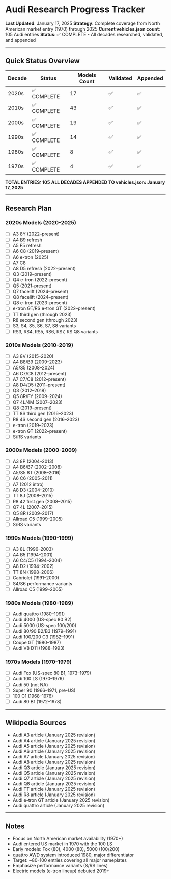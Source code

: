 # Audi Research Progress Tracker
**Last Updated**: January 17, 2025
**Strategy**: Complete coverage from North American market entry (1970) through 2025
**Current vehicles.json count**: 105 Audi entries
**Status**: ✅ COMPLETE - All decades researched, validated, and appended

---

## Quick Status Overview

| Decade | Status | Models Count | Validated | Appended |
|--------|--------|--------------|-----------|----------|
| 2020s  | ✅ COMPLETE | 17 | ✅ | ✅ |
| 2010s  | ✅ COMPLETE | 43 | ✅ | ✅ |
| 2000s  | ✅ COMPLETE | 19 | ✅ | ✅ |
| 1990s  | ✅ COMPLETE | 14 | ✅ | ✅ |
| 1980s  | ✅ COMPLETE | 8 | ✅ | ✅ |
| 1970s  | ✅ COMPLETE | 4 | ✅ | ✅ |

**TOTAL ENTRIES: 105**
**ALL DECADES APPENDED TO vehicles.json: January 17, 2025**

---

## Research Plan

### 2020s Models (2020-2025)
- [ ] A3 8Y (2022–present)
- [ ] A4 B9 refresh
- [ ] A5 F5 refresh
- [ ] A6 C8 (2019–present)
- [ ] A6 e-tron (2025)
- [ ] A7 C8
- [ ] A8 D5 refresh (2022–present)
- [ ] Q3 (2019–present)
- [ ] Q4 e-tron (2022–present)
- [ ] Q5 (2021–present)
- [ ] Q7 facelift (2024–present)
- [ ] Q8 facelift (2024–present)
- [ ] Q8 e-tron (2023–present)
- [ ] e-tron GT/RS e-tron GT (2022–present)
- [ ] TT third gen (through 2023)
- [ ] R8 second gen (through 2023)
- [ ] S3, S4, S5, S6, S7, S8 variants
- [ ] RS3, RS4, RS5, RS6, RS7, RS Q8 variants

### 2010s Models (2010-2019)
- [ ] A3 8V (2015–2020)
- [ ] A4 B8/B9 (2009–2023)
- [ ] A5/S5 (2008–2024)
- [ ] A6 C7/C8 (2012–present)
- [ ] A7 C7/C8 (2012–present)
- [ ] A8 D4/D5 (2011–present)
- [ ] Q3 (2012–2018)
- [ ] Q5 8R/FY (2009–2024)
- [ ] Q7 4L/4M (2007–2023)
- [ ] Q8 (2019–present)
- [ ] TT 8S third gen (2016–2023)
- [ ] R8 4S second gen (2016–2023)
- [ ] e-tron (2019–2023)
- [ ] e-tron GT (2022–present)
- [ ] S/RS variants

### 2000s Models (2000-2009)
- [ ] A3 8P (2004–2013)
- [ ] A4 B6/B7 (2002–2008)
- [ ] A5/S5 8T (2008–2016)
- [ ] A6 C6 (2005–2011)
- [ ] A7 (2012 intro)
- [ ] A8 D3 (2004–2010)
- [ ] TT 8J (2008–2015)
- [ ] R8 42 first gen (2008–2015)
- [ ] Q7 4L (2007–2015)
- [ ] Q5 8R (2009–2017)
- [ ] Allroad C5 (1999–2005)
- [ ] S/RS variants

### 1990s Models (1990-1999)
- [ ] A3 8L (1996–2003)
- [ ] A4 B5 (1994–2001)
- [ ] A6 C4/C5 (1994–2004)
- [ ] A8 D2 (1994–2002)
- [ ] TT 8N (1998–2006)
- [ ] Cabriolet (1991–2000)
- [ ] S4/S6 performance variants
- [ ] Allroad C5 (1999–2005)

### 1980s Models (1980-1989)
- [ ] Audi quattro (1980–1991)
- [ ] Audi 4000 (US-spec 80 B2)
- [ ] Audi 5000 (US-spec 100/200)
- [ ] Audi 80/90 B2/B3 (1979–1991)
- [ ] Audi 100/200 C3 (1982–1991)
- [ ] Coupe GT (1980–1987)
- [ ] Audi V8 D11 (1988–1993)

### 1970s Models (1970-1979)
- [ ] Audi Fox (US-spec 80 B1, 1973–1979)
- [ ] Audi 100 LS (1970–1976)
- [ ] Audi 50 (not NA)
- [ ] Super 90 (1966–1971, pre-US)
- [ ] 100 C1 (1968–1976)
- [ ] Audi 80 B1 (1972–1978)

---

## Wikipedia Sources
- Audi A3 article (January 2025 revision)
- Audi A4 article (January 2025 revision)
- Audi A5 article (January 2025 revision)
- Audi A6 article (January 2025 revision)
- Audi A7 article (January 2025 revision)
- Audi A8 article (January 2025 revision)
- Audi Q3 article (January 2025 revision)
- Audi Q5 article (January 2025 revision)
- Audi Q7 article (January 2025 revision)
- Audi Q8 article (January 2025 revision)
- Audi TT article (January 2025 revision)
- Audi R8 article (January 2025 revision)
- Audi e-tron GT article (January 2025 revision)
- Audi quattro article (January 2025 revision)

---

## Notes
- Focus on North American market availability (1970+)
- Audi entered US market in 1970 with the 100 LS
- Early models: Fox (80), 4000 (80), 5000 (100/200)
- quattro AWD system introduced 1980, major differentiator
- Target: ~80-100 entries covering all major nameplates
- Emphasize performance variants (S/RS lines)
- Electric models (e-tron lineup) debuted 2019+
